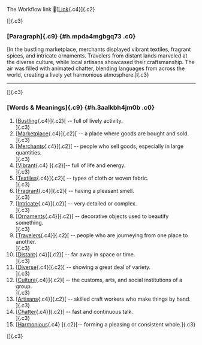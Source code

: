 The Workflow link
👏[[Link](https://www.google.com/url?q=http://www.google.com&sa=D&source=editors&ust=1755764615688533&usg=AOvVaw2O3kzJJZYVmOfnm3mjZNKq){.c4}]{.c2}

[]{.c3}

### [Paragraph]{.c9} {#h.mpda4mgbgq73 .c0}

[In the bustling marketplace, merchants displayed vibrant textiles,
fragrant spices, and intricate ornaments. Travelers from distant lands
marveled at the diverse culture, while local artisans showcased their
craftsmanship. The air was filled with animated chatter, blending
languages from across the world, creating a lively yet harmonious
atmosphere.]{.c3}

------------------------------------------------------------------------

[]{.c3}

### [Words & Meanings]{.c9} {#h.3aalkbh4jm0b .c0}

1.  [[Bustling](https://www.google.com/url?q=http://www.google.com&sa=D&source=editors&ust=1755764615689215&usg=AOvVaw37Q3rJgQShCGSnH8gE99j0){.c4}]{.c2}[ --
    full of lively activity.\
    ]{.c3}
2.  [[Marketplace](https://www.google.com/url?q=http://www.google.com&sa=D&source=editors&ust=1755764615689340&usg=AOvVaw1nOY-CtRK1Idiug-Qhhuj4){.c4}]{.c2}[ --
    a place where goods are bought and sold.\
    ]{.c3}
3.  [[Merchants](https://www.google.com/url?q=http://www.google.com&sa=D&source=editors&ust=1755764615689459&usg=AOvVaw1QS7JYlbonX6bjS6dZ6UAs){.c4}]{.c2}[ --
    people who sell goods, especially in large quantities.\
    ]{.c3}
4.  [[Vibrant](https://www.google.com/url?q=http://www.google.com&sa=D&source=editors&ust=1755764615689595&usg=AOvVaw3-SFJmIYlv9YMYne_KKQ7T){.c4}
    ]{.c2}[-- full of life and energy.\
    ]{.c3}
5.  [[Textiles](https://www.google.com/url?q=http://www.google.com&sa=D&source=editors&ust=1755764615689697&usg=AOvVaw0B2xfEt1E98KmBJeUKJdKY){.c4}]{.c2}[ --
    types of cloth or woven fabric.\
    ]{.c3}
6.  [[Fragrant](https://www.google.com/url?q=http://www.google.com&sa=D&source=editors&ust=1755764615689824&usg=AOvVaw3zl59KH4uVTojVjvaWlfvW){.c4}]{.c2}[ --
    having a pleasant smell.\
    ]{.c3}
7.  [[Intricate](https://www.google.com/url?q=http://www.google.com&sa=D&source=editors&ust=1755764615689947&usg=AOvVaw3U-57_6b9rTMHS8oYS0nMl){.c4}]{.c2}[ --
    very detailed or complex.\
    ]{.c3}
8.  [[Ornaments](https://www.google.com/url?q=http://www.google.com&sa=D&source=editors&ust=1755764615690059&usg=AOvVaw0JzBXkKWLl5LzNmQMdkD_v){.c4}]{.c2}[ --
    decorative objects used to beautify something.\
    ]{.c3}
9.  [[Travelers](https://www.google.com/url?q=http://www.google.com&sa=D&source=editors&ust=1755764615690178&usg=AOvVaw1tMGg8nIsp7OjILFpLUHc1){.c4}]{.c2}[ --
    people who are journeying from one place to another.\
    ]{.c3}
10. [[Distant](https://www.google.com/url?q=http://www.google.com&sa=D&source=editors&ust=1755764615690300&usg=AOvVaw0SznUqgrfGCw8NsIsEIOOQ){.c4}]{.c2}[ --
    far away in space or time.\
    ]{.c3}
11. [[Diverse](https://www.google.com/url?q=http://www.google.com&sa=D&source=editors&ust=1755764615690424&usg=AOvVaw2wZbkLaT1TyR35sONYbFnK){.c4}]{.c2}[ --
    showing a great deal of variety.\
    ]{.c3}
12. [[Culture](https://www.google.com/url?q=http://www.google.com&sa=D&source=editors&ust=1755764615690536&usg=AOvVaw0GX0GUj7RxRkq5D_Kjnd2f){.c4}]{.c2}[ --
    the customs, arts, and social institutions of a group.\
    ]{.c3}
13. [[Artisans](https://www.google.com/url?q=http://www.google.com&sa=D&source=editors&ust=1755764615690660&usg=AOvVaw3fonhEfrb4TrYnsdh3wctY){.c4}]{.c2}[ --
    skilled craft workers who make things by hand.\
    ]{.c3}
14. [[Chatter](https://www.google.com/url?q=http://www.google.com&sa=D&source=editors&ust=1755764615690777&usg=AOvVaw2GMZXKfhtEQ-4dtAhzXe6t){.c4}]{.c2}[ --
    fast and continuous talk.\
    ]{.c3}
15. [[Harmonious](https://www.google.com/url?q=http://www.google.com&sa=D&source=editors&ust=1755764615690878&usg=AOvVaw3_sLm4Y42QZUO78JSHPZwg){.c4}
    ]{.c2}[-- forming a pleasing or consistent whole.]{.c3}

[]{.c3}
